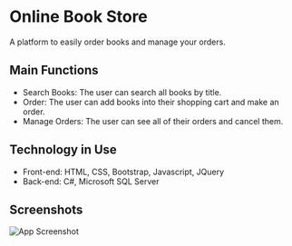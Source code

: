 
# Online Book Store

A platform to easily order books and manage your orders.

## Main Functions
- Search Books: The user can search all books by title.
- Order: The user can add books into their shopping cart and make an order.
- Manage Orders: The user can see all of their orders and cancel them.
## Technology in Use
- Front-end: HTML, CSS, Bootstrap, Javascript, JQuery
- Back-end: C#, Microsoft SQL Server


## Screenshots

![App Screenshot](https://via.placeholder.com/468x300?text=App+Screenshot+Here)

